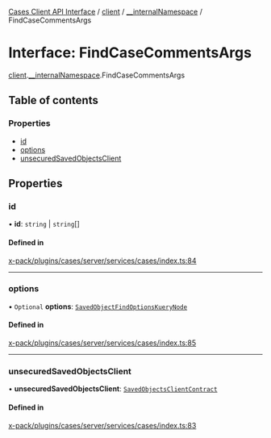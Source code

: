 [Cases Client API Interface](../README.md) / [client](../modules/client.md) / [\_\_internalNamespace](../modules/client.__internalNamespace.md) / FindCaseCommentsArgs

# Interface: FindCaseCommentsArgs

[client](../modules/client.md).[__internalNamespace](../modules/client.__internalNamespace.md).FindCaseCommentsArgs

## Table of contents

### Properties

- [id](client.__internalNamespace.FindCaseCommentsArgs.md#id)
- [options](client.__internalNamespace.FindCaseCommentsArgs.md#options)
- [unsecuredSavedObjectsClient](client.__internalNamespace.FindCaseCommentsArgs.md#unsecuredsavedobjectsclient)

## Properties

### id

• **id**: `string` \| `string`[]

#### Defined in

[x-pack/plugins/cases/server/services/cases/index.ts:84](https://github.com/elastic/kibana/blob/06b0f975f60/x-pack/plugins/cases/server/services/cases/index.ts#L84)

___

### options

• `Optional` **options**: [`SavedObjectFindOptionsKueryNode`](../modules/client.__internalNamespace.md#savedobjectfindoptionskuerynode)

#### Defined in

[x-pack/plugins/cases/server/services/cases/index.ts:85](https://github.com/elastic/kibana/blob/06b0f975f60/x-pack/plugins/cases/server/services/cases/index.ts#L85)

___

### unsecuredSavedObjectsClient

• **unsecuredSavedObjectsClient**: [`SavedObjectsClientContract`](../modules/client.__internalNamespace.md#savedobjectsclientcontract)

#### Defined in

[x-pack/plugins/cases/server/services/cases/index.ts:83](https://github.com/elastic/kibana/blob/06b0f975f60/x-pack/plugins/cases/server/services/cases/index.ts#L83)

